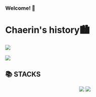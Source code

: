 ### Welcome! 👋
<div align=left><h1>Chaerin's history🏙️</h1></div> 


<img src="https://github-readme-stats.vercel.app/api/top-langs/?username=didiha&layout=compact"><br><br>
<img src="https://github-readme-stats.vercel.app/api?username=didiha&show_icons=true">

<div align=left><h2>📚 STACKS</h2></div>
   <div align="center">
   <img src="https://img.shields.io/badge/Java-007396?style=flat&logo=Java&logoColor=white" />
   <img src="https://img.shields.io/badge/Python-E34F26?style=flat&logo=Python&logoColor=white" />
</div>
 
